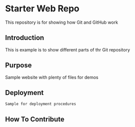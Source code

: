 # Starter Web Repo

This repository is for showing how Git and GitHub work

## Introduction
 This is example is to show different parts of thr Git repository

## Purpose

Sample website with plenty of files for demos

## Deployment

	Sample for deployment procedures

## How To Contribute